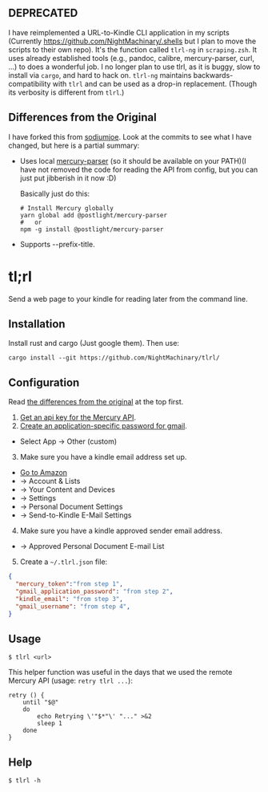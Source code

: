 ## DEPRECATED

I have reimplemented a URL-to-Kindle CLI application in my scripts (Currently https://github.com/NightMachinary/.shells but I plan to move the scripts to their own repo). It's the function called `tlrl-ng` in `scraping.zsh`. It uses already established tools (e.g., pandoc, calibre, mercury-parser, curl, ...) to does a wonderful job. I no longer plan to use tlrl, as it is buggy, slow to install via `cargo`, and hard to hack on. `tlrl-ng` maintains backwards-compatibility with `tlrl` and can be used as a drop-in replacement. (Though its verbosity is different from `tlrl`.)

## Differences from the Original

I have forked this from [sodiumjoe](https://github.com/sodiumjoe/tlrl).
Look at the commits to see what I have changed, but here is a partial summary:

* Uses local [mercury-parser](https://github.com/postlight/mercury-parser) (so it should be available on your PATH)(I have not removed the code for reading the API from config, but you can just put jibberish in it now :D)

  Basically just do this:

  ```
  # Install Mercury globally
  yarn global add @postlight/mercury-parser
  #   or
  npm -g install @postlight/mercury-parser
  ```

* Supports --prefix-title.

tl;rl
=====

Send a web page to your kindle for reading later from the command line.

## Installation

Install rust and cargo (Just google them). Then use:

`cargo install --git https://github.com/NightMachinary/tlrl/`

## Configuration

Read [the differences from the original](#differences-from-the-original) at the top first.

1. [Get an api key for the Mercury API](https://mercury.postlight.com/web-parser/).
2. [Create an application-specific password for gmail](https://myaccount.google.com/apppasswords).
  * Select App -> Other (custom)
3. Make sure you have a kindle email address set up.
  * [Go to Amazon](https://www.amazon.com)
  * -> Account & Lists
  * -> Your Content and Devices
  * -> Settings
  * -> Personal Document Settings
  * -> Send-to-Kindle E-Mail Settings
4. Make sure you have a kindle approved sender email address.
  * -> Approved Personal Document E-mail List
5. Create a `~/.tlrl.json` file:

```json
{
  "mercury_token":"from step 1",
  "gmail_application_password": "from step 2",
  "kindle_email": "from step 3",
  "gmail_username": "from step 4",
}
```

## Usage

```
$ tlrl <url>
```

This helper function was useful in the days that we used the remote Mercury API (usage: `retry tlrl ...`):

```
retry () {
	until "$@"
	do
		echo Retrying \'"$*"\' "..." >&2
		sleep 1
	done
}
```

## Help

```
$ tlrl -h
```
